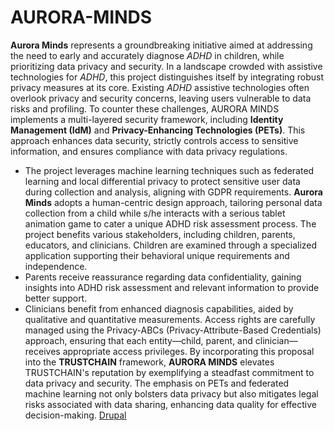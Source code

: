 # AURORA-MINDS
**Aurora Minds** represents a groundbreaking initiative aimed at addressing the need to early and accurately diagnose _ADHD_ in children, while prioritizing data privacy and security. In a landscape crowded with assistive technologies for _ADHD_, this project distinguishes itself by integrating robust privacy measures at its core. Existing _ADHD_ assistive technologies often overlook privacy and security concerns, leaving users vulnerable to data risks and profiling. To counter these challenges, AURORA MINDS implements a multi-layered security framework, including **Identity Management (IdM)** and **Privacy-Enhancing Technologies (PETs)**. This approach enhances data security, strictly controls access to sensitive information, and ensures compliance with data privacy regulations.

- The project leverages machine learning techniques such as federated learning and local differential privacy to protect sensitive user data during collection and analysis, aligning with GDPR requirements. 
**Aurora Minds** adopts a human-centric design approach, tailoring personal data collection from a child while s/he interacts with a serious tablet animation game to cater a unique ADHD risk assessment process.
The project benefits various stakeholders, including children, parents, educators, and clinicians. Children are examined through a specialized application supporting their behavioral unique requirements and independence. 
- Parents receive reassurance regarding data confidentiality, gaining insights into ADHD risk assessment and relevant information to provide better support. 
- Clinicians benefit from enhanced diagnosis capabilities, aided by qualitative and quantitative measurements. Access rights are carefully managed using the Privacy-ABCs (Privacy-Attribute-Based Credentials) approach, ensuring that each entity—child, parent, and clinician—receives appropriate access privileges.
By incorporating this proposal into the **TRUSTCHAIN** framework, **AURORA MINDS** elevates TRUSTCHAIN's reputation by exemplifying a steadfast commitment to data privacy and security. The emphasis on PETs and federated machine learning not only bolsters data privacy but also mitigates legal risks associated with data sharing, enhancing data quality for effective decision-making.
[Drupal](https://github.com/NGI-TRUSTCHAIN/AURORA-MINDS/issues/1#issue-2118627000)
